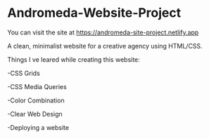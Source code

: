 # Andromeda-Website-Project

You can visit the site at https://andromeda-site-project.netlify.app

A clean, minimalist website for a creative agency using HTML/CSS.

Things I ve leared while creating this website:

-CSS Grids

-CSS Media Queries

-Color Combination

-Clear Web Design

-Deploying a website

